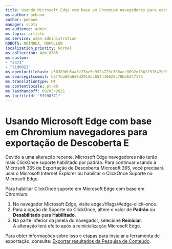 ```yaml
---
title: Usando Microsoft Edge com base em Chromium navegadores para exportação de Descoberta E
ms.author: pebaum
author: pebaum
manager: scotv
ms.audience: Admin
ms.topic: article
ms.service: o365-administration
ROBOTS: NOINDEX, NOFOLLOW
localization_priority: Normal
ms.collection: Adm_O365
ms.custom:
- "3473"
- "3100022"
ms.openlocfilehash: a583896b5aa8e73be5e932a729c380acc8092e73b2151647c999f9a7b69669b6
ms.sourcegitcommit: b5f7da89a650d2915dc652449623c78be6247175
ms.translationtype: MT
ms.contentlocale: pt-BR
ms.lasthandoff: 08/05/2021
ms.locfileid: "53998371"
---
```

# <a name="using-microsoft-edge-based-on-chromium-browsers-for-ediscovery-export"></a>Usando Microsoft Edge com base em Chromium navegadores para exportação de Descoberta E

Devido a uma alteração recente, Microsoft Edge navegadores não terão mais ClickOnce suporte habilitado por padrão. Para continuar usando a Microsoft 365 de Exportação de Descoberta Microsoft 365, você precisará usar o Microsoft Internet Explorer ou habilitar o ClickOnce Suporte no Microsoft Edge. 

Para habilitar ClickOnce suporte em Microsoft Edge com base em Chromium: 
1. No navegador Microsoft Edge, visite edge://flags/#edge-click-once.
2. Para a opção de Suporte do ClickOnce, altere o valor de **Padrão** ou **Desabilitado** para **Habilitado**. 
3. Na parte inferior da janela do navegador, selecione **Reiniciar**. <br>
 A alteração terá efeito após a reinicialização Microsoft Edge. 

Para obter informações sobre isso e etapas para instalar a ferramenta de exportação, consulte: [ Exportar resultados da Pesquisa de Conteúdo](https://docs.microsoft.com/microsoft-365/compliance/export-search-results).
